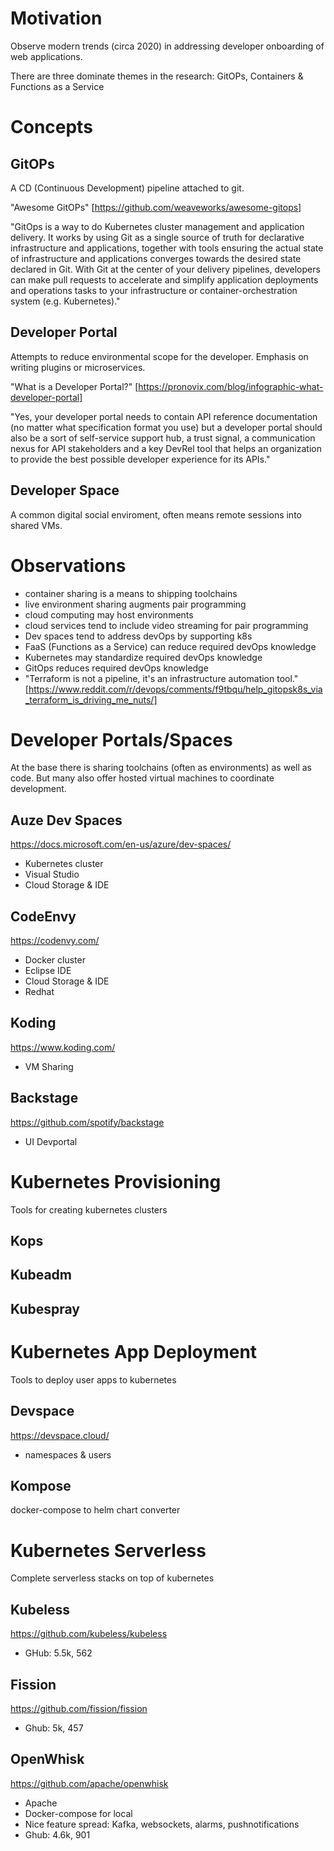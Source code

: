 # Motivation

Observe modern trends (circa 2020) in addressing developer onboarding of web applications.

There are three dominate themes in the research: GitOPs, Containers & Functions as a Service

# Concepts

## GitOPs

A CD (Continuous Development) pipeline attached to git.

"Awesome GitOPs" [https://github.com/weaveworks/awesome-gitops]

"GitOps is a way to do Kubernetes cluster management and application delivery. It works by using Git as a single source of truth for declarative infrastructure and applications, together with tools ensuring the actual state of infrastructure and applications converges towards the desired state declared in Git. With Git at the center of your delivery pipelines, developers can make pull requests to accelerate and simplify application deployments and operations tasks to your infrastructure or container-orchestration system (e.g. Kubernetes)."

## Developer Portal

Attempts to reduce environmental scope for the developer.
Emphasis on writing plugins or microservices.

"What is a Developer Portal?" [https://pronovix.com/blog/infographic-what-developer-portal]

"Yes, your developer portal needs to contain API reference documentation (no matter what specification format you use) but a developer portal should also be a sort of self-service support hub, a trust signal, a communication nexus for API stakeholders and a key DevRel tool that helps an organization to provide the best possible developer experience for its APIs."

## Developer Space

A common digital social enviroment, often means remote sessions into shared VMs.

# Observations

- container sharing is a means to shipping toolchains
- live environment sharing augments pair programming
- cloud computing may host environments
- cloud services tend to include video streaming for pair programming
- Dev spaces tend to address devOps by supporting k8s
- FaaS (Functions as a Service) can reduce required devOps knowledge
- Kubernetes may standardize required devOps knowledge
- GitOps reduces required devOps knowledge
- "Terraform is not a pipeline, it's an infrastructure automation tool." [https://www.reddit.com/r/devops/comments/f9tbqu/help_gitopsk8s_via_terraform_is_driving_me_nuts/]

# Developer Portals/Spaces

At the base there is sharing toolchains (often as environments) as well as code.
But many also offer hosted virtual machines to coordinate development.

## Auze Dev Spaces

https://docs.microsoft.com/en-us/azure/dev-spaces/

- Kubernetes cluster
- Visual Studio
- Cloud Storage & IDE

## CodeEnvy

https://codenvy.com/

- Docker cluster
- Eclipse IDE
- Cloud Storage & IDE
- Redhat

## Koding

https://www.koding.com/

- VM Sharing

## Backstage

https://github.com/spotify/backstage

- UI Devportal

# Kubernetes Provisioning

Tools for creating kubernetes clusters

## Kops

## Kubeadm

## Kubespray

# Kubernetes App Deployment

Tools to deploy user apps to kubernetes

## Devspace

https://devspace.cloud/

- namespaces & users

## Kompose

docker-compose to helm chart converter

# Kubernetes Serverless

Complete serverless stacks on top of kubernetes

## Kubeless

https://github.com/kubeless/kubeless

- GHub: 5.5k, 562

## Fission

https://github.com/fission/fission

- Ghub: 5k, 457

## OpenWhisk

https://github.com/apache/openwhisk

- Apache
- Docker-compose for local
- Nice feature spread: Kafka, websockets, alarms, pushnotifications
- Ghub: 4.6k, 901
